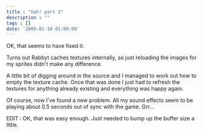 ```yaml
---
title : "Gah! part 2"
description : ""
tags : []
date: '2009-01-10 01:00:00'
---
```


OK, that seems to have fixed it.

Turns out Rabbyt caches textures internally, so just reloading the images for my sprites didn't make any difference.

A little bit of digging around in the source and I managed to work out how to empty the texture cache. Once that was done I just had to refresh the textures for anything already existing and everything was happy again.

Of course, now I've found a new problem. All my sound effects seem to be playing about 0.5 seconds out of sync with the game. Grr...

EDIT : OK, that was easy enough. Just needed to bump up the buffer size a little.

<!--more-->